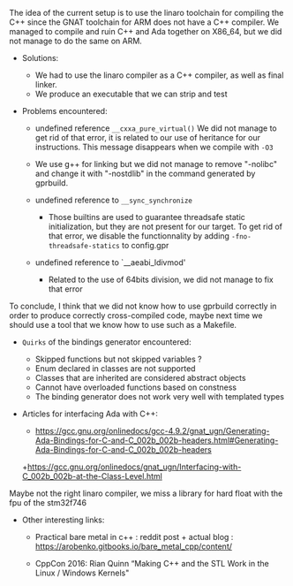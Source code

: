 The idea of the current setup is to use the linaro toolchain for compiling the
C++ since the GNAT toolchain for ARM does not have a C++ compiler.
We managed to compile and ruin C++ and Ada together on X86_64, but
we did not manage to do the same on ARM.

+ Solutions:
  + We had to use the linaro compiler as a C++ compiler, as well as final linker.
  + We produce an executable that we can strip and test

+ Problems encountered:
  + undefined reference `__cxxa_pure_virtual()`
    We did not manage to get rid of that error, it is related to our use of
    heritance for our instructions. This message disappears when we compile with
    `-O3`

  + We use g++ for linking but we did not manage to remove 
    "-nolibc" and change it with "-nostdlib" in the command
    generated by gprbuild.

  + undefined reference to `__sync_synchronize`
    * Those builtins are used to guarantee threadsafe static initialization,
      but they are not present for our target.
      To get rid of that error, we disable the functionnality by adding
      `-fno-threadsafe-statics` to config.gpr

  + undefined reference to `__aeabi_ldivmod'
    * Related to the use of 64bits division, we did not manage to fix that error

To conclude, I think that we did not know how to use gprbuild correctly in order
to produce correctly cross-compiled code, maybe next time we should use a tool
that we know how to use such as a Makefile.


* `Quirks` of the bindings generator encountered:
   + Skipped functions but not skipped variables ?
   + Enum declared in classes are not supported
   + Classes that are inherited are considered abstract objects
   + Cannot have overloaded functions based on constness
   + The binding generator does not work very well with templated types

* Articles for interfacing Ada with C++:
   + https://gcc.gnu.org/onlinedocs/gcc-4.9.2/gnat_ugn/Generating-Ada-Bindings-for-C-and-C_002b_002b-headers.html#Generating-Ada-Bindings-for-C-and-C_002b_002b-headers

   +https://gcc.gnu.org/onlinedocs/gnat_ugn/Interfacing-with-C_002b_002b-at-the-Class-Level.html

Maybe not the right linaro compiler, we miss a library for hard float with the
fpu of the stm32f746

* Other interesting links:
   + Practical bare metal in c++ : reddit post + actual blog : https://arobenko.gitbooks.io/bare_metal_cpp/content/

   + CppCon 2016: Rian Quinn “Making C++ and the STL Work in the Linux / Windows Kernels"
